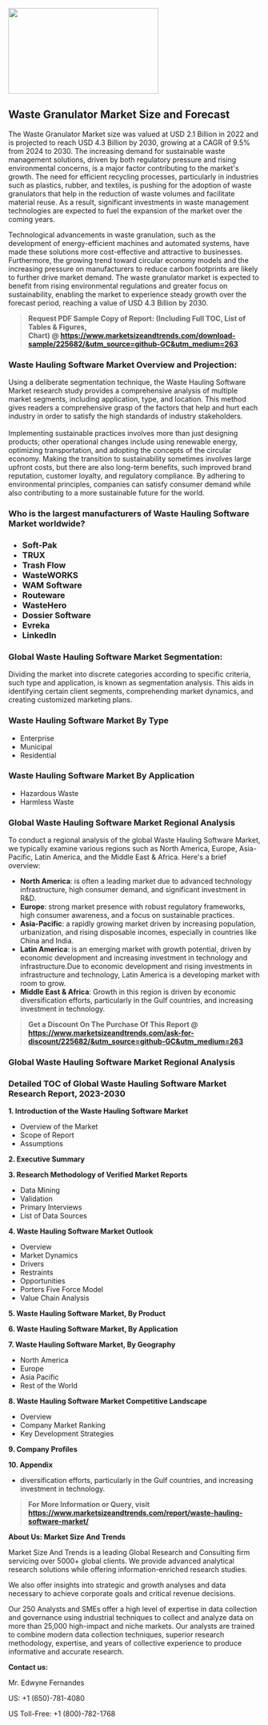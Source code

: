 <p><img class="alignnone size-medium wp-image-20088" src="https://ffe5etoiles.com/wp-content/uploads/2024/12/MST1-300x171.png" alt="" width="300" height="171" /></p><h2>Waste Granulator Market Size and Forecast</h2><p>The Waste Granulator Market size was valued at USD 2.1 Billion in 2022 and is projected to reach USD 4.3 Billion by 2030, growing at a CAGR of 9.5% from 2024 to 2030. The increasing demand for sustainable waste management solutions, driven by both regulatory pressure and rising environmental concerns, is a major factor contributing to the market's growth. The need for efficient recycling processes, particularly in industries such as plastics, rubber, and textiles, is pushing for the adoption of waste granulators that help in the reduction of waste volumes and facilitate material reuse. As a result, significant investments in waste management technologies are expected to fuel the expansion of the market over the coming years.</p><p>Technological advancements in waste granulation, such as the development of energy-efficient machines and automated systems, have made these solutions more cost-effective and attractive to businesses. Furthermore, the growing trend toward circular economy models and the increasing pressure on manufacturers to reduce carbon footprints are likely to further drive market demand. The waste granulator market is expected to benefit from rising environmental regulations and greater focus on sustainability, enabling the market to experience steady growth over the forecast period, reaching a value of USD 4.3 Billion by 2030.</p></p><blockquote id="" class=""><strong>Request PDF Sample Copy of Report: (Including Full TOC, List of Tables &amp; Figures, Chart)&nbsp;@&nbsp;<strong><a href="https://www.marketsizeandtrends.com/download-sample/225682/&utm_source=github-GC&utm_medium=263" target="_blank">https://www.marketsizeandtrends.com/download-sample/225682/&utm_source=github-GC&utm_medium=263</a></strong></strong></blockquote><h3 id="" class="">Waste Hauling Software Market&nbsp;Overview and Projection:</h3><p id="" class="">Using a deliberate segmentation technique, the Waste Hauling Software Market research study provides a comprehensive analysis of multiple market segments, including application, type, and location. This method gives readers a comprehensive grasp of the factors that help and hurt each industry in order to satisfy the high standards of industry stakeholders. <br /> <br />Implementing sustainable practices involves more than just designing products; other operational changes include using renewable energy, optimizing transportation, and adopting the concepts of the circular economy. Making the transition to sustainability sometimes involves large upfront costs, but there are also long-term benefits, such improved brand reputation, customer loyalty, and regulatory compliance. By adhering to environmental principles, companies can satisfy consumer demand while also contributing to a more sustainable future for the world.</p><h3 id="" class="">Who is the largest manufacturers of&nbsp;Waste Hauling Software Market worldwide?</h3><h3 class=""><p><ul><li>Soft-Pak </li><li> TRUX </li><li> Trash Flow </li><li> WasteWORKS </li><li> WAM Software </li><li> Routeware </li><li> WasteHero </li><li> Dossier Software </li><li> Evreka </li><li> LinkedIn</li></ul></p></h3><h3 id="" class="">Global&nbsp;Waste Hauling Software Market Segmentation:</h3><p id="" class="">Dividing the market into discrete categories according to specific criteria, such type and application, is known as segmentation analysis. This aids in identifying certain client segments, comprehending market dynamics, and creating customized marketing plans.</p><h3 id="" class="">Waste Hauling Software Market&nbsp;By Type</h3><p><p><ul><li>Enterprise</li><li> Municipal</li><li> Residential</p></li></ul></p></p><h3 id="" class="">Waste Hauling Software Market&nbsp;By Application</h3><p class=""><p><ul><li>Hazardous Waste</li><li> Harmless Waste</li></ul></p></p><h3 id="" class="">Global Waste Hauling Software Market Regional Analysis</h3><p id="" class="">To conduct a regional analysis of the global Waste Hauling Software Market, we typically examine various regions such as North America, Europe, Asia-Pacific, Latin America, and the Middle East &amp; Africa. Here's a brief overview:</p><ul><li><strong>North America</strong>: is often a leading market due to advanced technology infrastructure, high consumer demand, and significant investment in R&amp;D.</li><li><strong>Europe</strong>: strong market presence with robust regulatory frameworks, high consumer awareness, and a focus on sustainable practices.</li><li><strong>Asia-Pacific</strong>: a rapidly growing market driven by increasing population, urbanization, and rising disposable incomes, especially in countries like China and India.</li><li><strong>Latin America</strong>: is an emerging market with growth potential, driven by economic development and increasing investment in technology and infrastructure.Due to economic development and rising investments in infrastructure and technology, Latin America is a developing market with room to grow.</li><li><strong>Middle East &amp; Africa</strong>: Growth in this region is driven by economic diversification efforts, particularly in the Gulf countries, and increasing investment in technology.</li></ul><blockquote id="" class=""><strong>Get a Discount On The Purchase Of This Report @ <strong><a href="https://www.marketsizeandtrends.com/ask-for-discount/225682/&utm_source=github-GC&utm_medium=263" target="_blank">https://www.marketsizeandtrends.com/ask-for-discount/225682/&utm_source=github-GC&utm_medium=263</a></strong></strong></blockquote><h3 id="" class="">Global Waste Hauling Software Market Regional Analysis</h3><h3 id="" class="">Detailed TOC of Global Waste Hauling Software Market Research Report, 2023-2030</h3><p id="" class=""><strong>1. Introduction of the Waste Hauling Software Market</strong></p><ul><li>Overview of the Market</li><li>Scope of Report</li><li>Assumptions</li></ul><p id="" class=""><strong>2. Executive Summary</strong></p><p id="" class=""><strong>3. Research Methodology of Verified Market Reports</strong></p><ul><li>Data Mining</li><li>Validation</li><li>Primary Interviews</li><li>List of Data Sources</li></ul><p id="" class=""><strong>4. Waste Hauling Software Market Outlook</strong></p><ul><li>Overview</li><li>Market Dynamics</li><li>Drivers</li><li>Restraints</li><li>Opportunities</li><li>Porters Five Force Model</li><li>Value Chain Analysis</li></ul><p id="" class=""><strong>5. Waste Hauling Software Market, By Product</strong></p><p id="" class=""><strong>6. Waste Hauling Software Market, By Application</strong></p><p id="" class=""><strong>7. Waste Hauling Software Market, By Geography</strong></p><ul><li>North America</li><li>Europe</li><li>Asia Pacific</li><li>Rest of the World</li></ul><p id="" class=""><strong>8. Waste Hauling Software Market Competitive Landscape</strong></p><ul><li>Overview</li><li>Company Market Ranking</li><li>Key Development Strategies</li></ul><p id="" class=""><strong>9. Company Profiles</strong></p><p id="" class=""><strong>10. Appendix</strong></p><ul><li>diversification efforts, particularly in the Gulf countries, and increasing investment in technology.</li></ul><blockquote id="" class=""><strong>For More Information or Query, visit <strong><strong><a href="https://www.marketsizeandtrends.com/report/waste-hauling-software-market/" target="_blank">https://www.marketsizeandtrends.com/report/waste-hauling-software-market/</a></strong></strong></strong></blockquote><p id="" class=""><strong>About Us: Market Size And Trends</strong></p><p id="" class="">Market Size And Trends is a leading Global Research and Consulting firm servicing over 5000+ global clients. We provide advanced analytical research solutions while offering information-enriched research studies.</p><p id="" class="">We also offer insights into strategic and growth analyses and data necessary to achieve corporate goals and critical revenue decisions.</p><p id="" class="">Our 250 Analysts and SMEs offer a high level of expertise in data collection and governance using industrial techniques to collect and analyze data on more than 25,000 high-impact and niche markets. Our analysts are trained to combine modern data collection techniques, superior research methodology, expertise, and years of collective experience to produce informative and accurate research.</p><p id="" class=""><strong>Contact us:</strong></p><p id="" class="">Mr. Edwyne Fernandes</p><p id="" class="">US: +1 (650)-781-4080</p><p id="" class="">US Toll-Free: +1 (800)-782-1768</p>
